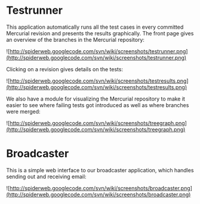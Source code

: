 # Testrunner #

This application automatically runs all the test cases in every committed Mercurial revision and presents the results graphically. The front page gives an overview of the branches in the Mercurial repository:

![http://spiderweb.googlecode.com/svn/wiki/screenshots/testrunner.png](http://spiderweb.googlecode.com/svn/wiki/screenshots/testrunner.png)

Clicking on a revision gives details on the tests:

![http://spiderweb.googlecode.com/svn/wiki/screenshots/testresults.png](http://spiderweb.googlecode.com/svn/wiki/screenshots/testresults.png)

We also have a module for visualizing the Mercurial repository to make it easier to see where failing tests got introduced as well as where branches were merged:

![http://spiderweb.googlecode.com/svn/wiki/screenshots/treegraph.png](http://spiderweb.googlecode.com/svn/wiki/screenshots/treegraph.png)

# Broadcaster #

This is a simple web interface to our broadcaster application, which handles sending out and receiving email:

![http://spiderweb.googlecode.com/svn/wiki/screenshots/broadcaster.png](http://spiderweb.googlecode.com/svn/wiki/screenshots/broadcaster.png)